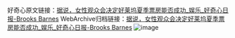 好奇心原文链接：[据说，女性观众会决定好莱坞夏季票房能否成功_娱乐_好奇心日报-Brooks Barnes](https://www.qdaily.com/articles/7711.html)
WebArchive归档链接：[据说，女性观众会决定好莱坞夏季票房能否成功_娱乐_好奇心日报-Brooks Barnes](http://web.archive.org/web/20190623172627/https://www.qdaily.com/articles/7711.html)
![image](http://ww3.sinaimg.cn/large/007d5XDply1g3x2qlwm3ej30u0405hdt)